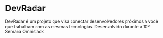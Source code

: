# DevRadar
DevRadar é um projeto que visa conectar desenvolvedores próximos a você que trabalham com as mesmas tecnologias. Desenvolvido durante a 10º Semana Omnistack
